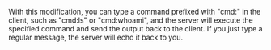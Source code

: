 With this modification, you can type a command prefixed with "cmd:" in the client, such as "cmd:ls" or "cmd:whoami", and the server will execute the specified command and send the output back to the client. If you just type a regular message, the server will echo it back to you.
